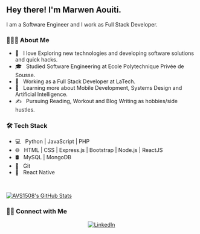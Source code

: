 <h2> Hey there! I'm Marwen Aouiti.</h2>
I am a Software Engineer and I work as Full Stack Developer.

<h3> 👨🏻‍💻 About Me </h3>

- 🤔 &nbsp; I love Exploring new technologies and developing software solutions and quick hacks.
- 🎓 &nbsp; Studied Software Engineering at Ecole Polytechnique Privée de Sousse.
- 💼 &nbsp; Working as a Full Stack Developer at LaTech.
- 🌱 &nbsp; Learning more about Mobile Development, Systems Design and Artificial Intelligence.
- ✍️ &nbsp; Pursuing Reading, Workout and Blog Writing as hobbies/side hustles.

<h3>🛠 Tech Stack</h3>

- 💻 &nbsp; Python | JavaScript | PHP
- 🌐 &nbsp; HTML | CSS | Express.js | Bootstrap | Node.js | ReactJS
- 🛢 &nbsp; MySQL | MongoDB
- 🔧 &nbsp; Git
- 📳 &nbsp; React Native

<br/>

[![AVS1508's GitHub Stats](https://github-readme-stats.vercel.app/api?username=MarwenAouiti&show_icons=true)](https://github.com/MarwenAouiti)

<h3> 🤝🏻 Connect with Me </h3>

<p align="center">
<a href="https://www.linkedin.com/in/marwen-aouiti/">
  <img alt="LinkedIn" src="https://img.shields.io/badge/LinkedIn-marwen%20aouiti-blue?style=flat-square&logo=linkedin"></a>
</p>
